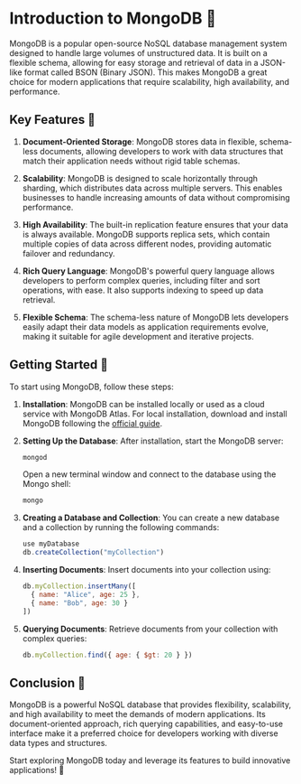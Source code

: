 # Introduction to MongoDB 🍃

MongoDB is a popular open-source NoSQL database management system designed to handle large volumes of unstructured data. It is built on a flexible schema, allowing for easy storage and retrieval of data in a JSON-like format called BSON (Binary JSON). This makes MongoDB a great choice for modern applications that require scalability, high availability, and performance.

## Key Features 🌟

1. **Document-Oriented Storage**:
   MongoDB stores data in flexible, schema-less documents, allowing developers to work with data structures that match their application needs without rigid table schemas.

2. **Scalability**:
   MongoDB is designed to scale horizontally through sharding, which distributes data across multiple servers. This enables businesses to handle increasing amounts of data without compromising performance.

3. **High Availability**:
   The built-in replication feature ensures that your data is always available. MongoDB supports replica sets, which contain multiple copies of data across different nodes, providing automatic failover and redundancy.

4. **Rich Query Language**:
   MongoDB's powerful query language allows developers to perform complex queries, including filter and sort operations, with ease. It also supports indexing to speed up data retrieval.

5. **Flexible Schema**:
   The schema-less nature of MongoDB lets developers easily adapt their data models as application requirements evolve, making it suitable for agile development and iterative projects.

## Getting Started 🚀

To start using MongoDB, follow these steps:

1. **Installation**:
   MongoDB can be installed locally or used as a cloud service with MongoDB Atlas. For local installation, download and install MongoDB following the [official guide](https://docs.mongodb.com/manual/installation/).

2. **Setting Up the Database**:
   After installation, start the MongoDB server:
   ```bash
   mongod
   ```
   Open a new terminal window and connect to the database using the Mongo shell:
   ```bash
   mongo
   ```

3. **Creating a Database and Collection**:
   You can create a new database and a collection by running the following commands:
   ```javascript
   use myDatabase
   db.createCollection("myCollection")
   ```

4. **Inserting Documents**:
   Insert documents into your collection using:
   ```javascript
   db.myCollection.insertMany([
     { name: "Alice", age: 25 },
     { name: "Bob", age: 30 }
   ])
   ```

5. **Querying Documents**:
   Retrieve documents from your collection with complex queries:
   ```javascript
   db.myCollection.find({ age: { $gt: 20 } })
   ```

## Conclusion 🎉

MongoDB is a powerful NoSQL database that provides flexibility, scalability, and high availability to meet the demands of modern applications. Its document-oriented approach, rich querying capabilities, and easy-to-use interface make it a preferred choice for developers working with diverse data types and structures.

Start exploring MongoDB today and leverage its features to build innovative applications! 🌟
